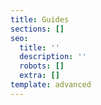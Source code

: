 ```yaml
---
title: Guides
sections: []
seo:
  title: ''
  description: ''
  robots: []
  extra: []
template: advanced
---
```

